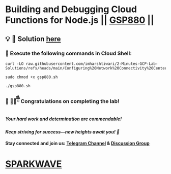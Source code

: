 # Building and Debugging Cloud Functions for Node.js || [GSP880](https://www.cloudskillsboost.google/games/6415/labs/40388) ||

## 💡 **🔑 Solution [here](https://youtu.be/Ef4jIkTLu8k)**

### 🚀 **Execute the following commands in Cloud Shell:**  


```
curl -LO raw.githubusercontent.com/imharshtiwari/2-Minutes-GCP-Lab-Solutions/refs/heads/main/Configuring%20Network%20Connectivity%20Center%20as%20a%20Transit%20Hub/gsp880.sh

sudo chmod +x gsp880.sh

./gsp880.sh
```



### 🎉 🐻‍❄️ྀིྀི **Congratulations on completing the lab!**  

##### *Your hard work and determination are commendable!*  

#### *Keep striving for success—new heights await you! 🚀*

#### **Stay connected and join us:** [Telegram Channel](https://t.me/sparkwave.01) & [Discussion Group](https://t.me/sparkwave.01chats) 

# [SPARKWAVE](https://www.youtube.com/@sparkwave.01)
